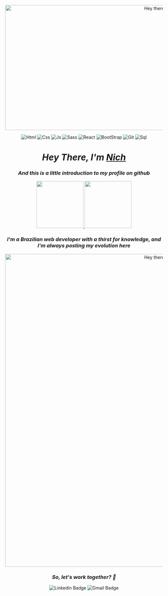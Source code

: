 <p align="center">
  <img src="https://github.com/italicnich/italicnich/raw/main/imnich.gif" alt="Hey there, I'm Nich" height="400" width="1000">
</p>

<div align="center">
  
![Html](https://img.shields.io/badge/HTML5-E34F26?style=for-the-badge&logo=html5&logoColor=white)
![Css](https://img.shields.io/badge/CSS3-1572B6?style=for-the-badge&logo=css3&logoColor=white)
![Js](https://img.shields.io/badge/JavaScript-F7DF1E?style=for-the-badge&logo=javascript&logoColor=black) 
![Sass](https://img.shields.io/badge/Sass-CC6699?style=for-the-badge&logo=sass&logoColor=white)
![React](https://img.shields.io/badge/React-20232A?style=for-the-badge&logo=react&logoColor=61DAFB)
![BootStrap](https://img.shields.io/badge/Bootstrap-563D7C?style=for-the-badge&logo=bootstrap&logoColor=white)
![Git](https://img.shields.io/badge/GIT-E44C30?style=for-the-badge&logo=git&logoColor=white)
![Sql](https://img.shields.io/badge/MySQL-00000F?style=for-the-badge&logo=mysql&logoColor=white)  

  <h1> <i> Hey There, I'm <a href="#"> Nich </a> </i> </h1>

  <h3> <i> And this is a little introduction to my profile on github </i> </h3>
  
  <a href="https://github.com/italicnich">
    <img height="150em" src="https://github-readme-stats.vercel.app/api?username=italicnich&count_private=true&include_all_commits=true&show_icons=true&theme=dracula&hide_border=false&show_owner=true"/>
    <img height="150em" src="https://github-readme-stats.vercel.app/api/top-langs/?username=italicnich&theme=dracula&hide_border=false&&layout=compact"/>
  </a>
  
   <h3> <i> I'm a Brazilian web developer with a thirst for knowledge, and I'm always posting my evolution here </i> </h3>
  
  <img src="https://github.com/italicnich/italicnich/raw/main/projects.png" alt="Hey there, I'm Nich"  width="1000">
  
  <h3><i>So, let's work together? 💜</i></h3>
  
  <img src="https://img.shields.io/badge/LinkedIn-0077B5?style=for-the-badge&logo=linkedin&logoColor=white" alt="Linkedin Badge">
  <img src="https://img.shields.io/badge/Gmail-D14836?style=for-the-badge&logo=gmail&logoColor=white" alt="Gmail Badge">


</div>

